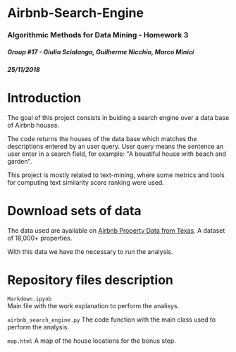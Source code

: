 # Airbnb-Search-Engine
### Algorithmic Methods for Data Mining - Homework 3
##### Group #17 - Giulia Scialanga, Guilherme Nicchio, Marco Minici
##### 25/11/2018

Introduction
======
The goal of this project consists in buiding a search engine over a data base of Airbnb houses.

The code returns the houses of the data base which matches the descriptions entered by an user query. User query means the sentence an user enter in a search field, for example: "A beuatiful house with beach and garden". 

This project is mostly related to text-mining, where some metrics and tools for computing text similarity score ranking were used.

Download sets of data
======
The data used are available on [Airbnb Property Data from Texas](https://www.kaggle.com/PromptCloudHQ/airbnb-property-data-from-texas). A dataset of 18,000+ properties.

With this data we have the necessary to run the analysis.

Repository files description
======
`Markdown.ipynb`	
Main file with the work explanation to perform the analisys.

`airbnb_search_engine.py`
The code function with the main class used to perform the analysis.

`map.html`
A map of the house locations for the bonus step.
